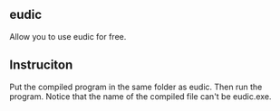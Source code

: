 ## eudic
Allow you to use eudic for free.

## Instruciton
Put the compiled program in the same folder as eudic. Then run the program. Notice that the name of the compiled file can't be eudic.exe.

